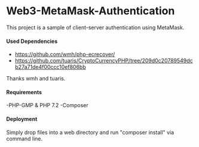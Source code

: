# Web3-MetaMask-Authentication

This project is a sample of client-server authentication using MetaMask.

#### Used Dependencies
- https://github.com/wmh/php-ecrecover/
- https://github.com/tuaris/CryptoCurrencyPHP/tree/209d0c20789549dcb27a71de4f00ccc10ef806bb

Thanks wmh and tuaris.

#### Requirements
-PHP-GMP & PHP 7.2
-Composer
#### Deployment
  Simply drop files into a web directory and run "composer install" via command line.

 
